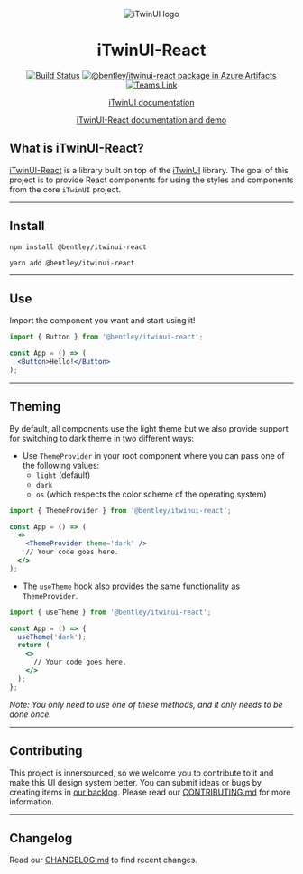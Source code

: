<center>

  ![iTwinUI logo](https://itwinplatformcdn.azureedge.net/iTwinUI/iTwinUI-logo.png)

# iTwinUI-React

[![Build Status](https://dev.azure.com/bentleycs/UX%20Design/_apis/build/status/iTwinUI-React?branchName=main)](https://dev.azure.com/bentleycs/UX%20Design/_build/latest?definitionId=4767&branchName=main)
[![@bentley/itwinui-react package in Azure Artifacts](https://feeds.dev.azure.com/bentleycs/_apis/public/Packaging/Feeds/cddcc498-6606-47b5-b068-e9fa20167bf8/Packages/dc2d8c28-1b1d-4967-abb1-2cfa5c8ec9a7/Badge)](https://dev.azure.com/bentleycs/beconnect/_packaging?_a=package&feed=cddcc498-6606-47b5-b068-e9fa20167bf8&package=dc2d8c28-1b1d-4967-abb1-2cfa5c8ec9a7&preferRelease=true)
[![Teams Link](https://img.shields.io/badge/Teams-iTwinUI--React-7B83EB?logo=microsoft-teams&logoColor=white)](https://teams.microsoft.com/l/channel/19%3aa697e82c0d0a43e58bbd1d01881abac0%40thread.skype/@bentley/itwinui-react?groupId=7ec5737d-780e-40e6-bf0e-e3991fd6f3a1&tenantId=067e9632-ea4c-4ed9-9e6d-e294956e284b)


[iTwinUI documentation](https://ux.bentley.com/itwin)

[iTwinUI-React documentation and demo](https://ux.bentley.com/itwin/react)


</center>

## What is iTwinUI-React?

[iTwinUI-React](https://dev.azure.com/bentleycs/UX%20Design/_git/iTwinUI-React) is a library built on top of the [iTwinUI](https://dev.azure.com/bentleycs/UX%20Design/_git/iTwinUI) library.
The goal of this project is to provide React components for using the styles and components from the core `iTwinUI` project.

---

## Install

```
npm install @bentley/itwinui-react
```

```
yarn add @bentley/itwinui-react
```

---

## Use
Import the component you want and start using it!

```jsx
import { Button } from '@bentley/itwinui-react';

const App = () => (
  <Button>Hello!</Button>
);
```
---

## Theming
By default, all components use the light theme but we also provide support for switching to dark theme in two different ways:

- Use `ThemeProvider` in your root component where you can pass one of the following values:
  - `light` (default)
  - `dark`
  - `os` (which respects the color scheme of the operating system)

```jsx
import { ThemeProvider } from '@bentley/itwinui-react';

const App = () => (
  <>
    <ThemeProvider theme='dark' />
    // Your code goes here.
  </>
);
```

- The `useTheme` hook also provides the same functionality as `ThemeProvider`.

```jsx
import { useTheme } from '@bentley/itwinui-react';

const App = () => {
  useTheme('dark');
  return (
    <>
      // Your code goes here.
    </>
  );
};
```

*Note: You only need to use one of these methods, and it only needs to be done once.*

---

## Contributing

This project is innersourced, so we welcome you to contribute to it and make this UI design system better. You can submit ideas or bugs by creating items in [our backlog](https://dev.azure.com/bentleycs/UX%20Design/_backlogs/backlog/iTwinUI/Features/?workitem=543453).
Please read our [CONTRIBUTING.md](https://dev.azure.com/bentleycs/UX%20Design/_git/iTwinUI-React?path=%2FCONTRIBUTING.md&_a=preview) for more information.

---

## Changelog
Read our [CHANGELOG.md](https://dev.azure.com/bentleycs/UX%20Design/_git/iTwinUI-React?path=%2FCHANGELOG.md&_a=preview) to find recent changes.
